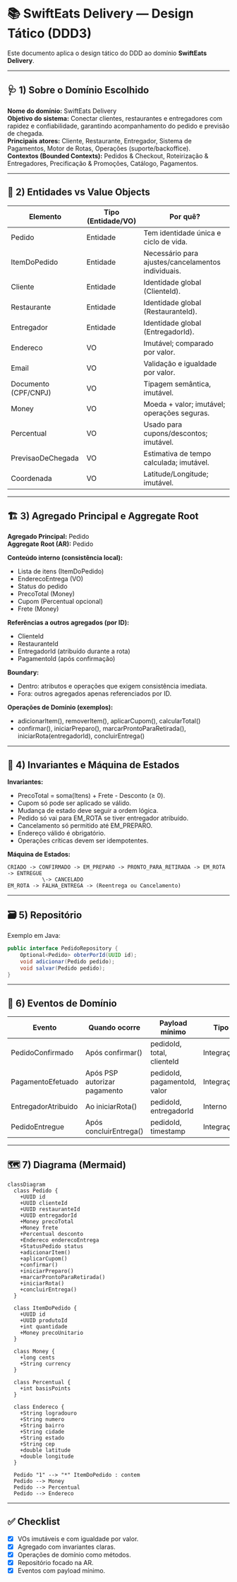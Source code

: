 # 📚 SwiftEats Delivery — Design Tático (DDD3)

Este documento aplica o design tático do DDD ao domínio **SwiftEats Delivery**.

---

## 🩺 1) Sobre o Domínio Escolhido
**Nome do domínio:** SwiftEats Delivery  
**Objetivo do sistema:** Conectar clientes, restaurantes e entregadores com rapidez e confiabilidade, garantindo acompanhamento do pedido e previsão de chegada.  
**Principais atores:** Cliente, Restaurante, Entregador, Sistema de Pagamentos, Motor de Rotas, Operações (suporte/backoffice).  
**Contextos (Bounded Contexts):** Pedidos & Checkout, Roteirização & Entregadores, Precificação & Promoções, Catálogo, Pagamentos.

---

## 🧩 2) Entidades vs Value Objects

| Elemento              | Tipo (Entidade/VO) | Por quê? |
|------------------------|--------------------|----------|
| Pedido                | Entidade           | Tem identidade única e ciclo de vida. |
| ItemDoPedido          | Entidade           | Necessário para ajustes/cancelamentos individuais. |
| Cliente               | Entidade           | Identidade global (ClienteId). |
| Restaurante           | Entidade           | Identidade global (RestauranteId). |
| Entregador            | Entidade           | Identidade global (EntregadorId). |
| Endereco              | VO                 | Imutável; comparado por valor. |
| Email                 | VO                 | Validação e igualdade por valor. |
| Documento (CPF/CNPJ)  | VO                 | Tipagem semântica, imutável. |
| Money                 | VO                 | Moeda + valor; imutável; operações seguras. |
| Percentual            | VO                 | Usado para cupons/descontos; imutável. |
| PrevisaoDeChegada     | VO                 | Estimativa de tempo calculada; imutável. |
| Coordenada            | VO                 | Latitude/Longitude; imutável. |

---

## 🏗️ 3) Agregado Principal e Aggregate Root

**Agregado Principal:** Pedido  
**Aggregate Root (AR):** Pedido

**Conteúdo interno (consistência local):**
- Lista de itens (ItemDoPedido)
- EnderecoEntrega (VO)
- Status do pedido
- PrecoTotal (Money)
- Cupom (Percentual opcional)
- Frete (Money)

**Referências a outros agregados (por ID):**
- ClienteId  
- RestauranteId  
- EntregadorId (atribuído durante a rota)  
- PagamentoId (após confirmação)

**Boundary:**  
- Dentro: atributos e operações que exigem consistência imediata.  
- Fora: outros agregados apenas referenciados por ID.

**Operações de Domínio (exemplos):**
- adicionarItem(), removerItem(), aplicarCupom(), calcularTotal()  
- confirmar(), iniciarPreparo(), marcarProntoParaRetirada(), iniciarRota(entregadorId), concluirEntrega()

---

## 🧭 4) Invariantes e Máquina de Estados

**Invariantes:**  
- PrecoTotal = soma(Itens) + Frete - Desconto (≥ 0).  
- Cupom só pode ser aplicado se válido.  
- Mudança de estado deve seguir a ordem lógica.  
- Pedido só vai para EM_ROTA se tiver entregador atribuído.  
- Cancelamento só permitido até EM_PREPARO.  
- Endereço válido é obrigatório.  
- Operações críticas devem ser idempotentes.

**Máquina de Estados:**  
```
CRIADO -> CONFIRMADO -> EM_PREPARO -> PRONTO_PARA_RETIRADA -> EM_ROTA -> ENTREGUE
           \-> CANCELADO
EM_ROTA -> FALHA_ENTREGA -> (Reentrega ou Cancelamento)
```

---

## 🗃️ 5) Repositório

Exemplo em Java:
```java
public interface PedidoRepository {
    Optional<Pedido> obterPorId(UUID id);
    void adicionar(Pedido pedido);
    void salvar(Pedido pedido);
}
```

---

## 📣 6) Eventos de Domínio

| Evento              | Quando ocorre                | Payload mínimo                      | Tipo           |
|---------------------|------------------------------|-------------------------------------|----------------|
| PedidoConfirmado    | Após confirmar()             | pedidoId, total, clienteId          | Integração     |
| PagamentoEfetuado   | Após PSP autorizar pagamento | pedidoId, pagamentoId, valor        | Integração     |
| EntregadorAtribuido | Ao iniciarRota()             | pedidoId, entregadorId              | Interno        |
| PedidoEntregue      | Após concluirEntrega()       | pedidoId, timestamp                 | Integração     |

---

## 🗺️ 7) Diagrama (Mermaid)

```mermaid
classDiagram
  class Pedido {
    +UUID id
    +UUID clienteId
    +UUID restauranteId
    +UUID entregadorId
    +Money precoTotal
    +Money frete
    +Percentual desconto
    +Endereco enderecoEntrega
    +StatusPedido status
    +adicionarItem()
    +aplicarCupom()
    +confirmar()
    +iniciarPreparo()
    +marcarProntoParaRetirada()
    +iniciarRota()
    +concluirEntrega()
  }

  class ItemDoPedido {
    +UUID id
    +UUID produtoId
    +int quantidade
    +Money precoUnitario
  }

  class Money {
    +long cents
    +String currency
  }

  class Percentual {
    +int basisPoints
  }

  class Endereco {
    +String logradouro
    +String numero
    +String bairro
    +String cidade
    +String estado
    +String cep
    +double latitude
    +double longitude
  }

  Pedido "1" --> "*" ItemDoPedido : contem
  Pedido --> Money
  Pedido --> Percentual
  Pedido --> Endereco
```

---

## ✅ Checklist
- [x] VOs imutáveis e com igualdade por valor.  
- [x] Agregado com invariantes claras.  
- [x] Operações de domínio como métodos.  
- [x] Repositório focado na AR.  
- [x] Eventos com payload mínimo.
